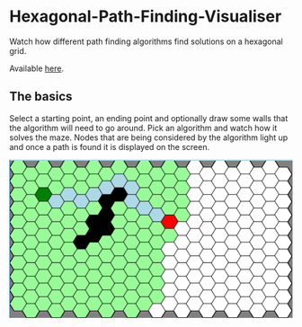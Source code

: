 # Hexagonal-Path-Finding-Visualiser

Watch how different path finding algorithms find solutions on a hexagonal grid.

Available
[here](https://rory-sullivan.github.io/Hexagonal-Path-Finding-Visualiser/).

## The basics

Select a starting point, an ending point and optionally draw some walls that
the algorithm will need to go around. Pick an algorithm and watch how it solves
the maze. Nodes that are being considered by the algorithm light up and once a
path is found it is displayed on the screen.

![Image](./images/image1.png)
